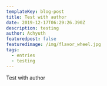 ```yaml
---
templateKey: blog-post
title: Test with author
date: 2019-12-17T06:29:26.390Z
description: testing
author: Achyuth
featuredpost: false
featuredimage: /img/flavor_wheel.jpg
tags:
  - entries
  - testing
---
```

Test with author
